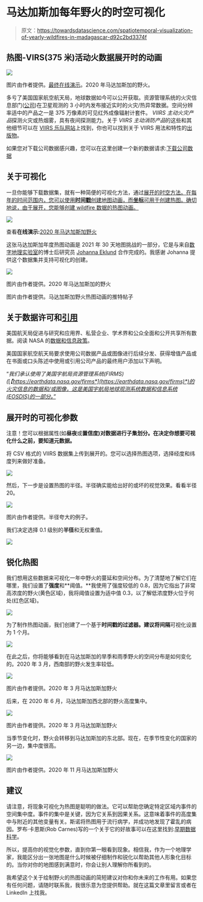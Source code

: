 # 马达加斯加每年野火的时空可视化

> 原文：<https://towardsdatascience.com/spatiotemporal-visualization-of-yearly-wildfires-in-madagascar-d92c2bd3374f>

## 热图-VIRS(375 米)活动火数据展开时的动画

![](img/108960ecd43794588b89d01e8d924bc6.png)

图片由作者提供。[最终在线演示](https://studio.unfolded.ai/public/35286e57-0bdc-48d6-97c2-b6fb5605a7b0)。2020 年马达加斯加的野火。

多亏了美国国家航空航天局，地球数据如今可以公开获取。资源管理系统的火灾信息部门([公司](https://earthdata.nasa.gov/earth-observation-data/near-real-time/firms))在卫星观测的 3 小时内发布接近实时的火灾/热异常数据。空间分辨率适中的产品之一是 375 万像素的可见红外成像辐射计套件。 *VIIRS 主动火灾产品*探测火灾或热烟雾，具有夜间探测能力。关于 *VIIRS 主动消防产品*的这些和其他细节可以在 [VIIRS 乐队网站](https://earthdata.nasa.gov/earth-observation-data/near-real-time/firms/viirs-i-band-active-fire-data)上找到，你也可以找到关于 VIIRS 用法和特性的[出版物](https://earthdata.nasa.gov/earth-observation-data/near-real-time/firms/about-firms#ed-firms-publications)。

如果您对下载公司数据感兴趣，您可以在这里创建一个新的数据请求:[下载公司数据](https://firms.modaps.eosdis.nasa.gov/download/)

## 关于可视化

一旦你能够下载数据集，就有一种简便的可视化方法，通过[展开的时空方法。在每年的时间范围内，您可以使用**时间戳**创建地图动画，而**坐标**可用于创建热图。确切地说，由于展开，您能够创建 wildfire 数据的热图动画。](https://www.unfolded.ai/)

![](img/d29d044f76885ad2b9d1532b9559d988.png)

查看**在线演示:**[2020 年马达加斯加野火](https://studio.unfolded.ai/public/35286e57-0bdc-48d6-97c2-b6fb5605a7b0)

  

这张马达加斯加年度热图动画是 2021 年 30 天地图挑战的一部分，它是与来自[数字地理实验室](https://www2.helsinki.fi/en/researchgroups/digital-geography-lab)的博士后研究员 [Johanna Eklund](https://researchportal.helsinki.fi/en/persons/johanna-eklund/publications/) 合作完成的。我感谢 Johanna 提供这个数据集并支持可视化的创建。

![](img/f19cd3bd97da792743e775daea62013a.png)

图片由作者提供。2020 年马达加斯加的野火

图片由作者提供。马达加斯加野火热图动画的推特帖子

## 关于数据许可和[引用](https://earthdata.nasa.gov/earth-observation-data/near-real-time/citation#ed-firms-citation)

美国航天局促进与研究和应用界、私营企业、学术界和公众全面和公开共享所有数据。阅读 NASA 的[数据和信息政策](http://science.nasa.gov/earth-science/earth-science-data/data-information-policy/)。

美国国家航空航天局要求使用公司数据产品或图像进行后续分发、获得增值产品或在书面或口头陈述中使用或引用公司产品的最终用户添加以下声明。

“*我们承认使用了美国宇航局资源管理系统(FIRMS)(*[*【https://earthdata.nasa.gov/firms*](https://earthdata.nasa.gov/firms)*)的火灾信息的数据和/或图像，这是美国宇航局地球观测系统数据和信息系统(EOSDIS)的一部分。”*

## 展开时的可视化参数

注意！您可以根据属性(如**昼夜**或**置信度)对数据进行子集划分。在决定你想要可视化什么之前，要知道元数据。**

将 CSV 格式的 VIIRS 数据集上传到展开的。您可以选择热图选项，选择经度和纬度列来做好准备。

![](img/012e4e9b3d9cb5a48e08f9025c1a7784.png)

然后，下一步是设置热图的半径。半径确实能给出好的或坏的视觉效果。看看半径 20。

![](img/0dd07593dc7883de10b5f234070cbe7e.png)

图片由作者提供。半径夸大的例子。

我们决定选择 0.1 级别的**半径**和无权重值。

![](img/dd78635afe9350bd29b1979528e5b77d.png)

## 锐化热图

我们想用这些数据来可视化一年中野火的蔓延和空间分布。为了清楚地了解它们在哪里，我们设置了**强度**和**阈值。**我使用了强度较低的 0.8，因为它指出了非常高浓度的野火(黄色区域)，我将阈值设置为适中值 0.3，以了解低浓度野火位于何处(红色区域)。

![](img/f7e04924099d6046f4ee31dabc71623a.png)

为了制作热图动画，我们创建了一个基于**时间戳的过滤器。**建议将**间隔**可视化设置为 1 个月。

![](img/2c6903e6da95b26ea110b8b403d3eaea.png)

在此之后，你将能够看到在马达加斯加的旱季和雨季野火的空间分布是如何变化的。2020 年 3 月，西南部的野火发生率较低。

![](img/7cad5dbb3af65d52d986e1b9be8c90b7.png)

图片由作者提供。2020 年 3 月马达加斯加野火

后来，在 2020 年 6 月，马达加斯加西北部的野火高度集中。

![](img/757abf74816eba93d578140907506d27.png)

图片由作者提供。2020 年 3 月马达加斯加野火

当季节变化时，野火会转移到马达加斯加的东北部。现在，在季节性变化的国家的另一边，集中度很高。

![](img/d2895c790d692f86e26dae916ab86d12.png)

图片由作者提供。2020 年 11 月马达加斯加野火

## 建议

请注意，将现象可视化为热图是聪明的做法。它可以帮助您确定特定区域内事件的空间集中度。事件的集中是关键，因为它关系到因果关系。这意味着事件的高度集中与附近的其他变量有关。斯诺将热图用于流行病学，并成功地发现了霍乱的病因。罗布·卡恩斯(Rob Carnes)写的一个关于它的好故事可以在这里找到:[早期数据科学](https://medium.com/public-health/john-snow-early-big-data-science-d62b4dacd71b)。

所以，提高你的视觉化参数，直到你第一眼看到现象。相信我，作为一个地理学家，我能区分出一张地图是什么时候被仔细制作和锐化以帮助其他人形象化目标的。当你对你的地图感到满意时，你会让别人理解你所看到的。

我希望这个关于绘制野火的热图动画的简短建议对你和你未来的工作有用。如果您有任何问题，请随时联系我，我很乐意为您提供帮助。就在这篇文章里留言或者在 LinkedIn 上找我。